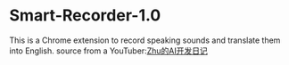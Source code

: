# Smart-Recorder-1.0
This is a Chrome extension to record speaking sounds and translate them into English.
source from a YouTuber:[Zhu的AI开发日记](https://www.youtube.com/@zhuhaofunAI)
